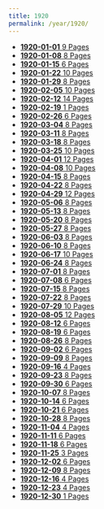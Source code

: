 ```yaml
---
title: 1920
permalink: /year/1920/
---
```


<ul class="taxonomy__index">
<li><a href="/issues/hydro-review-1920-01-01"><strong>1920-01-01</strong> <span class="taxonomy__count">9 Pages</span></a></li>
<li><a href="/issues/hydro-review-1920-01-08"><strong>1920-01-08</strong> <span class="taxonomy__count">8 Pages</span></a></li>
<li><a href="/issues/hydro-review-1920-01-15"><strong>1920-01-15</strong> <span class="taxonomy__count">6 Pages</span></a></li>
<li><a href="/issues/hydro-review-1920-01-22"><strong>1920-01-22</strong> <span class="taxonomy__count">10 Pages</span></a></li>
<li><a href="/issues/hydro-review-1920-01-29"><strong>1920-01-29</strong> <span class="taxonomy__count">8 Pages</span></a></li>
<li><a href="/issues/hydro-review-1920-02-05"><strong>1920-02-05</strong> <span class="taxonomy__count">10 Pages</span></a></li>
<li><a href="/issues/hydro-review-1920-02-12"><strong>1920-02-12</strong> <span class="taxonomy__count">14 Pages</span></a></li>
<li><a href="/issues/hydro-review-1920-02-19"><strong>1920-02-19</strong> <span class="taxonomy__count">1 Pages</span></a></li>
<li><a href="/issues/hydro-review-1920-02-26"><strong>1920-02-26</strong> <span class="taxonomy__count">6 Pages</span></a></li>
<li><a href="/issues/hydro-review-1920-03-04"><strong>1920-03-04</strong> <span class="taxonomy__count">8 Pages</span></a></li>
<li><a href="/issues/hydro-review-1920-03-11"><strong>1920-03-11</strong> <span class="taxonomy__count">8 Pages</span></a></li>
<li><a href="/issues/hydro-review-1920-03-18"><strong>1920-03-18</strong> <span class="taxonomy__count">8 Pages</span></a></li>
<li><a href="/issues/hydro-review-1920-03-25"><strong>1920-03-25</strong> <span class="taxonomy__count">10 Pages</span></a></li>
<li><a href="/issues/hydro-review-1920-04-01"><strong>1920-04-01</strong> <span class="taxonomy__count">12 Pages</span></a></li>
<li><a href="/issues/hydro-review-1920-04-08"><strong>1920-04-08</strong> <span class="taxonomy__count">10 Pages</span></a></li>
<li><a href="/issues/hydro-review-1920-04-15"><strong>1920-04-15</strong> <span class="taxonomy__count">8 Pages</span></a></li>
<li><a href="/issues/hydro-review-1920-04-22"><strong>1920-04-22</strong> <span class="taxonomy__count">8 Pages</span></a></li>
<li><a href="/issues/hydro-review-1920-04-29"><strong>1920-04-29</strong> <span class="taxonomy__count">12 Pages</span></a></li>
<li><a href="/issues/hydro-review-1920-05-06"><strong>1920-05-06</strong> <span class="taxonomy__count">8 Pages</span></a></li>
<li><a href="/issues/hydro-review-1920-05-13"><strong>1920-05-13</strong> <span class="taxonomy__count">8 Pages</span></a></li>
<li><a href="/issues/hydro-review-1920-05-20"><strong>1920-05-20</strong> <span class="taxonomy__count">8 Pages</span></a></li>
<li><a href="/issues/hydro-review-1920-05-27"><strong>1920-05-27</strong> <span class="taxonomy__count">8 Pages</span></a></li>
<li><a href="/issues/hydro-review-1920-06-03"><strong>1920-06-03</strong> <span class="taxonomy__count">8 Pages</span></a></li>
<li><a href="/issues/hydro-review-1920-06-10"><strong>1920-06-10</strong> <span class="taxonomy__count">8 Pages</span></a></li>
<li><a href="/issues/hydro-review-1920-06-17"><strong>1920-06-17</strong> <span class="taxonomy__count">10 Pages</span></a></li>
<li><a href="/issues/hydro-review-1920-06-24"><strong>1920-06-24</strong> <span class="taxonomy__count">8 Pages</span></a></li>
<li><a href="/issues/hydro-review-1920-07-01"><strong>1920-07-01</strong> <span class="taxonomy__count">8 Pages</span></a></li>
<li><a href="/issues/hydro-review-1920-07-08"><strong>1920-07-08</strong> <span class="taxonomy__count">6 Pages</span></a></li>
<li><a href="/issues/hydro-review-1920-07-15"><strong>1920-07-15</strong> <span class="taxonomy__count">8 Pages</span></a></li>
<li><a href="/issues/hydro-review-1920-07-22"><strong>1920-07-22</strong> <span class="taxonomy__count">8 Pages</span></a></li>
<li><a href="/issues/hydro-review-1920-07-29"><strong>1920-07-29</strong> <span class="taxonomy__count">10 Pages</span></a></li>
<li><a href="/issues/hydro-review-1920-08-05"><strong>1920-08-05</strong> <span class="taxonomy__count">12 Pages</span></a></li>
<li><a href="/issues/hydro-review-1920-08-12"><strong>1920-08-12</strong> <span class="taxonomy__count">6 Pages</span></a></li>
<li><a href="/issues/hydro-review-1920-08-19"><strong>1920-08-19</strong> <span class="taxonomy__count">6 Pages</span></a></li>
<li><a href="/issues/hydro-review-1920-08-26"><strong>1920-08-26</strong> <span class="taxonomy__count">8 Pages</span></a></li>
<li><a href="/issues/hydro-review-1920-09-02"><strong>1920-09-02</strong> <span class="taxonomy__count">6 Pages</span></a></li>
<li><a href="/issues/hydro-review-1920-09-09"><strong>1920-09-09</strong> <span class="taxonomy__count">8 Pages</span></a></li>
<li><a href="/issues/hydro-review-1920-09-16"><strong>1920-09-16</strong> <span class="taxonomy__count">4 Pages</span></a></li>
<li><a href="/issues/hydro-review-1920-09-23"><strong>1920-09-23</strong> <span class="taxonomy__count">8 Pages</span></a></li>
<li><a href="/issues/hydro-review-1920-09-30"><strong>1920-09-30</strong> <span class="taxonomy__count">6 Pages</span></a></li>
<li><a href="/issues/hydro-review-1920-10-07"><strong>1920-10-07</strong> <span class="taxonomy__count">8 Pages</span></a></li>
<li><a href="/issues/hydro-review-1920-10-14"><strong>1920-10-14</strong> <span class="taxonomy__count">6 Pages</span></a></li>
<li><a href="/issues/hydro-review-1920-10-21"><strong>1920-10-21</strong> <span class="taxonomy__count">6 Pages</span></a></li>
<li><a href="/issues/hydro-review-1920-10-28"><strong>1920-10-28</strong> <span class="taxonomy__count">8 Pages</span></a></li>
<li><a href="/issues/hydro-review-1920-11-04"><strong>1920-11-04</strong> <span class="taxonomy__count">4 Pages</span></a></li>
<li><a href="/issues/hydro-review-1920-11-11"><strong>1920-11-11</strong> <span class="taxonomy__count">6 Pages</span></a></li>
<li><a href="/issues/hydro-review-1920-11-18"><strong>1920-11-18</strong> <span class="taxonomy__count">6 Pages</span></a></li>
<li><a href="/issues/hydro-review-1920-11-25"><strong>1920-11-25</strong> <span class="taxonomy__count">3 Pages</span></a></li>
<li><a href="/issues/hydro-review-1920-12-02"><strong>1920-12-02</strong> <span class="taxonomy__count">6 Pages</span></a></li>
<li><a href="/issues/hydro-review-1920-12-09"><strong>1920-12-09</strong> <span class="taxonomy__count">8 Pages</span></a></li>
<li><a href="/issues/hydro-review-1920-12-16"><strong>1920-12-16</strong> <span class="taxonomy__count">4 Pages</span></a></li>
<li><a href="/issues/hydro-review-1920-12-23"><strong>1920-12-23</strong> <span class="taxonomy__count">4 Pages</span></a></li>
<li><a href="/issues/hydro-review-1920-12-30"><strong>1920-12-30</strong> <span class="taxonomy__count">1 Pages</span></a></li>
</ul>
